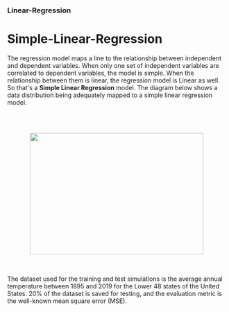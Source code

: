 ### Linear-Regression

# Simple-Linear-Regression

The regression model maps a line to the relationship between independent and dependent variables. When only one set of independent variables are correlated to dependent variables, the model is simple. When the relationship between them is linear, the regression model is Linear as well. So that's a **Simple Linear Regression** model. The diagram below shows a data distribution being adequately mapped to a simple linear regression model.

<br/><br/>

<p align="center">
  <img width="400" height="280" src="https://user-images.githubusercontent.com/66460485/126896094-79f345a1-a6b8-4e6d-b7a9-9d71e1d6522f.png">
</p>

<br/><br/>
The dataset used for the training and test simulations is the average annual temperature between 1895 and 2019 for the Lower 48 states of the United States.
20% of the dataset is saved for testing, and the evaluation metric is the well-known mean square error (MSE). 

